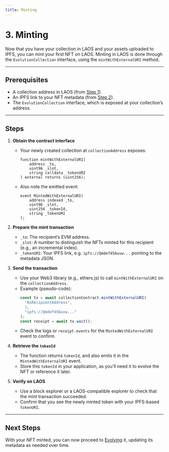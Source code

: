 ```yaml
---
title: Minting
---
```


<!--
File 3: minting.md
-->

# 3. Minting

Now that you have your collection in LAOS and your assets uploaded to IPFS, you can mint your first NFT on LAOS. Minting in LAOS is done through the `EvolutionCollection` interface, using the `mintWithExternalURI` method.

---

## Prerequisites

- A collection address in LAOS (from [Step 1](../set-up-collection.md)).
- An IPFS link to your NFT metadata (from [Step 2](../upload-ipfs.md)).
- The `EvolutionCollection` interface, which is exposed at your collection’s address.

---

## Steps

1. **Obtain the contract interface**

   - Your newly created collection at `collectionAddress` exposes:
     ```solidity
     function mintWithExternalURI(
         address _to,
         uint96 _slot,
         string calldata _tokenURI
     ) external returns (uint256);
     ```
   - Also note the emitted event:
     ```solidity
     event MintedWithExternalURI(
         address indexed _to,
         uint96 _slot,
         uint256 _tokenId,
         string _tokenURI
     );
     ```

2. **Prepare the mint transaction**

   - `_to`: The recipient’s EVM address.
   - `_slot`: A number to distinguish the NFTs minted for this recipient (e.g., an incremental index).
   - `_tokenURI`: Your IPFS link, e.g. `ipfs://Qmdef456uvw...` pointing to the metadata JSON.

3. **Send the transaction**

   - Use your Web3 library (e.g., ethers.js) to call `mintWithExternalURI` on the `collectionAddress`.
   - Example (pseudo-code):
     ```js
     const tx = await collectionContract.mintWithExternalURI(
       "0xRecipientAddress",
       1,
       "ipfs://Qmdef456uvw..."
     );
     const receipt = await tx.wait();
     ```
   - Check the logs or `receipt.events` for the `MintedWithExternalURI` event to confirm.

4. **Retrieve the `tokenId`**

   - The function returns `tokenId`, and also emits it in the `MintedWithExternalURI` event.
   - Store this `tokenId` in your application, as you’ll need it to evolve the NFT or reference it later.

5. **Verify on LAOS**
   - Use a block explorer or a LAOS-compatible explorer to check that the mint transaction succeeded.
   - Confirm that you see the newly minted token with your IPFS-based `tokenURI`.

---

## Next Steps

With your NFT minted, you can now proceed to [Evolving](../evolving.md) it, updating its metadata as needed over time.
